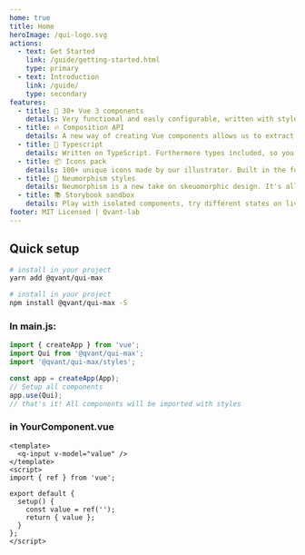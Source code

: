 ```yaml
---
home: true
title: Home
heroImage: /qui-logo.svg
actions:
  - text: Get Started
    link: /guide/getting-started.html
    type: primary
  - text: Introduction
    link: /guide/
    type: secondary
features:
  - title: 🔩 30+ Vue 3 components
    details: Very functional and easly configurable, written with style guide for Vue-specific code, as well as plugins, helpers & hooks.
  - title: 🔥 Composition API
    details: A new way of creating Vue components allows us to extract repeatable parts of the interface coupled with its functionality into reusable pieces of code. 
  - title: 🔑 Typescript
    details: Written on TypeScript. Furthermore types included, so you can import it in your projects from our lib.
  - title: 📦 Icons pack
    details: 100+ unique icons made by our illustrator. Built in the font, being used by css classes.
  - title: 🥷 Neumorphism styles
    details: Neumorphism is a new take on skeuomorphic design. It's all about subtle contrast and solid colors.
  - title: 📚 Storybook sandbox
    details: Play with isolated components, try different states on live.
footer: MIT Licensed | Qvant-lab
---
```


## Quick setup

<CodeGroup>
  <CodeGroupItem title="YARN" active>

  ```bash
  # install in your project
  yarn add @qvant/qui-max
  ```
  </CodeGroupItem>
  <CodeGroupItem title="NPM">
  
  ```bash
  # install in your project
  npm install @qvant/qui-max -S
  ```
  </CodeGroupItem>
</CodeGroup>

### In main.js:

```js
import { createApp } from 'vue';
import Qui from '@qvant/qui-max';
import '@qvant/qui-max/styles';

const app = createApp(App);
// Setup all components
app.use(Qui);
// that's it! All components will be imported with styles
```

### in YourComponent.vue

```vue
<template>
  <q-input v-model="value" />
</template>
<script>
import { ref } from 'vue';

export default {
  setup() {
    const value = ref('');
    return { value };
  }
};
</script>
```